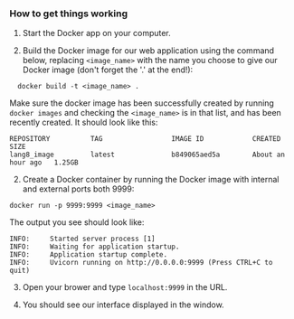 ### How to get things working

1. Start the Docker app on your computer.

2. Build the Docker image for our web application using the command below, replacing `<image_name>` with the name you choose to give our Docker image (don't forget the '.' at the end!):

```  docker build -t <image_name> .```

Make sure the docker image has been successfully created by running `docker images` and checking the `<image_name>` is in that list, and has been recently created. It should look like this:

``` 
REPOSITORY          TAG                 IMAGE ID            CREATED             SIZE
lang8_image         latest              b849065aed5a        About an hour ago   1.25GB
```

2. Create a Docker container by running the Docker image with internal and external ports both 9999:

`docker run -p 9999:9999 <image_name>`

The output you see should look like:

``` 
INFO:     Started server process [1]
INFO:     Waiting for application startup.
INFO:     Application startup complete.
INFO:     Uvicorn running on http://0.0.0.0:9999 (Press CTRL+C to quit)
```

3. Open your brower and type `localhost:9999` in the URL. 

4. You should see our interface displayed in the window.

